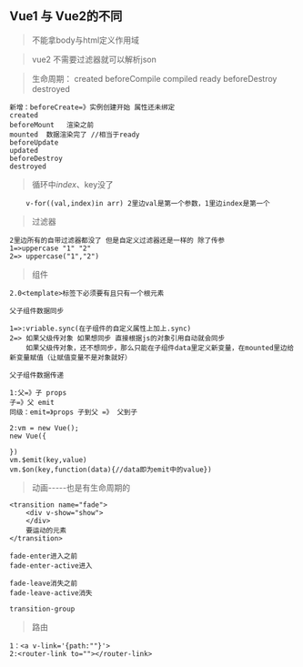 ## Vue1 与 Vue2的不同

>   不能拿body与html定义作用域

>   vue2 不需要过滤器就可以解析json

>   生命周期：
    created
    beforeCompile
    compiled
    ready
    beforeDestroy
    destroyed


    新增：beforeCreate=》实例创建开始 属性还未绑定
    created
    beforeMount   渲染之前
    mounted  数据渲染完了 //相当于ready
    beforeUpdate
    updated
    beforeDestroy
    destroyed

>   循环中$index、$key没了 

        v-for((val,index)in arr) 2里边val是第一个参数，1里边index是第一个

>   过滤器

    2里边所有的自带过滤器都没了 但是自定义过滤器还是一样的 除了传参
    1=>uppercase "1" "2"
    2=> uppercase("1","2")
 
>   组件

    2.0<template>标签下必须要有且只有一个根元素

    父子组件数据同步

    1=>:vriable.sync(在子组件的自定义属性上加上.sync)
    2=> 如果父级传对象 如果想同步 直接根据js的对象引用自动就会同步
        如果父级传对象，还不想同步，那么只能在子组件data里定义新变量，在mounted里边给新变量赋值（让赋值变量不是对象就好）

    父子组件数据传递

    1:父=》子 props
    子=》父 emit
    同级：emit=》props 子到父 =》 父到子

    2:vm = new Vue();
    new Vue({

    })
    vm.$emit(key,value)
    vm.$on(key,function(data){//data即为emit中的value})

>   动画-----也是有生命周期的

    <transition name="fade">
        <div v-show="show">
        </div>
        要运动的元素
    </transition>

    fade-enter进入之前
    fade-enter-active进入

    fade-leave消失之前
    fade-leave-active消失

    transition-group    

>   路由

    1：<a v-link='{path:""}'>
    2:<router-link to=""></router-link>


